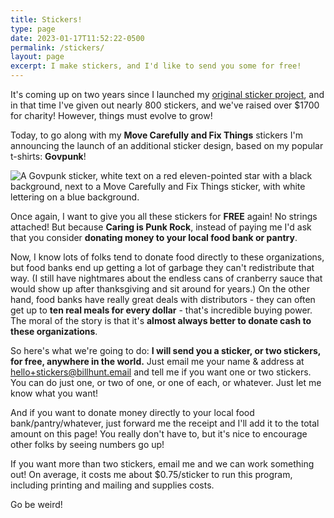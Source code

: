 ```yaml
---
title: Stickers!
type: page
date: 2023-01-17T11:52:22-0500
permalink: /stickers/
layout: page
excerpt: I make stickers, and I'd like to send you some for free!
---
```


It's coming up on two years since I launched my [original sticker project](/move-carefully/), and in that time I've given out nearly 800 stickers, and we've raised over $1700 for charity! However, things must evolve to grow!

Today, to go along with my **Move Carefully and Fix Things** stickers I'm announcing the launch of an additional sticker design, based on my popular t-shirts: **Govpunk**!

![A Govpunk sticker, white text on a red eleven-pointed star with a black background, next to a Move Carefully and Fix Things sticker, with white lettering on a blue background.](https://billhunt.dev/uploads/2023/01/stickers.jpg)

Once again, I want to give you all these stickers for **FREE** again! No strings attached! But because **Caring is Punk Rock**, instead of paying me I'd ask that you consider **donating money to your local food bank or pantry**.

Now, I know lots of folks tend to donate food directly to these organizations, but  food banks end up getting a lot of garbage they can't redistribute that way. (I still have nightmares about the endless cans of cranberry sauce that would show up after thanksgiving and sit around for years.) On the other hand, food banks have really great deals with distributors - they can often get up to **ten real meals for every dollar** - that's incredible buying power. The moral of the story is that it's **almost always better to donate cash to these organizations**.

So here's what we're going to do: **I will send you a sticker, or two stickers, for free, anywhere in the world.** Just email me your name & address at [hello+stickers@billhunt.email](mailto:hello+movecarefully@billhunt.email) and tell me if you want one or two stickers. You can do just one, or two of one, or one of each, or whatever. Just let me know what you want!

And if you want to donate money directly to your local food bank/pantry/whatever, just forward me the receipt and I'll add it to the total amount on this page! You really don't have to, but it's nice to encourage other folks by seeing numbers go up!

If you want more than two stickers, email me and we can work something out! On average, it costs me about $0.75/sticker to run this program, including printing and mailing and supplies costs.

Go be weird!
